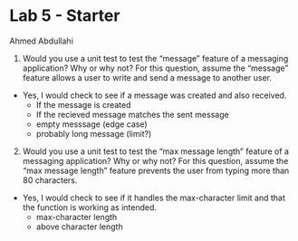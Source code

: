 # Lab 5 - Starter
Ahmed Abdullahi


1. Would you use a unit test to test the “message” feature of a messaging application? Why or why not? For this question, assume the “message” feature allows a user to write and send a message to another user.
- Yes, I would check to see if a message was created and also received. 
   - If the message is created
   - If the recieved message matches the sent message
   - empty messsage (edge case)
   - probably long message (limit?)
2. Would you use a unit test to test the “max message length” feature of a messaging application? Why or why not? For this question, assume the “max message length” feature prevents the user from typing more than 80 characters.
- Yes, I would check to see if it handles the max-character limit and that the function is working as intended. 
   - max-character length
   - above character length